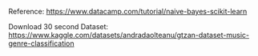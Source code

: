 Reference: https://www.datacamp.com/tutorial/naive-bayes-scikit-learn

Download 30 second Dataset: https://www.kaggle.com/datasets/andradaolteanu/gtzan-dataset-music-genre-classification
